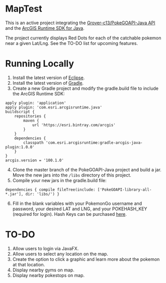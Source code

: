 # MapTest
This is an active project integrating the [Grover-c13/PokeGOAPI-Java API](https://github.com/Grover-c13/PokeGOAPI-Java/) and the [ArcGIS Runtime SDK for Java](https://developers.arcgis.com/java/). 

The project currently displays Red Dots for each of the catchable pokemon near a given Lat/Lng. See the TO-DO list for upcoming features.

# Running Locally

1. Install the latest version of [Eclipse](https://www.eclipse.org/ide/).
2. Install the latest version of [Gradle](https://developers.arcgis.com/java/latest/guide/install-the-sdk.htm).
3. Create a new Gradle project and modify the gradle.build file to include the ArcGIS Runtime SDK:

```
apply plugin: 'application'
apply plugin: 'com.esri.arcgisruntime.java'
buildscript {
    repositories {
        maven {
            url 'https://esri.bintray.com/arcgis'
        }
    }
    dependencies {
        classpath 'com.esri.arcgisruntime:gradle-arcgis-java-plugin:1.0.0'
    }
}
arcgis.version = '100.1.0'
```
4. Clone the master branch of the PokeGOAPI-Java project and build a jar. Move the new jars into the `/libs` directory of this project.
5. Compile your new jars in the gradle.build file: 

`dependencies { compile fileTree(include: ['PokeGOAPI-library-all-*.jar'], dir: 'libs/') }`

6. Fill in the blank variables with your PokemonGo username and password, your desired LAT and LNG, and your POKEHASH_KEY (required for login). Hash Keys can be purchased [here](https://talk.pogodev.org/d/51-api-hashing-service-by-pokefarmer). 

# TO-DO

1. Allow users to login via JavaFX.
2. Allow users to select any location on the map.
3. Create the option to click a graphic and learn more about the pokemon at that location.
4. Display nearby gyms on map.
5. Display nearby pokestops on map.
